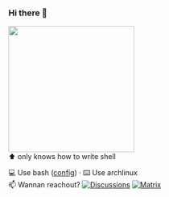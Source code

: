 ### Hi there 👋
<a href="https://github.com/anuraghazra/github-readme-stats"><img src="https://github-readme-stats-bcdfgvbcfghvcdfgrvbdfghrtv.vercel.app/api/top-langs/?username=chise0713&layout=compact&theme=dracula&locale=en" width="250"/></a>  
⬆️ only knows how to write shell  
<!--⬅️ lost their telegram account seven times  -->
💻 Use bash ([config](config/.bashrc)) · ⌨️ Use archlinux  
📫 Wannan reachout? [![Discussions](https://img.shields.io/badge/Discussions-FFA500?style=flat-square&logo=github&logoColor=white)](https://github.com/chise0713/chise0713/discussions)  [![Matrix](https://img.shields.io/badge/Matrix-000000?style=flat-square&logo=matrix&logoColor=white)](https://matrix.to/#/@chise0713:matrix.org)  

<!--

### Hi there 👋



**chise0713/chise0713** is a ✨ _special_ ✨ repository because its `README.md` (this file) appears on your GitHub profile.

Here are some ideas to get you started:

- 🔭 I’m currently working on ...
- 🌱 I’m currently learning ...
- 👯 I’m looking to collaborate on ...
- 🤔 I’m looking for help with ...
- 💬 Ask me about ...
- 📫 How to reach me: ...
- 😄 Pronouns: ...
- ⚡ Fun fact: ...
-->

